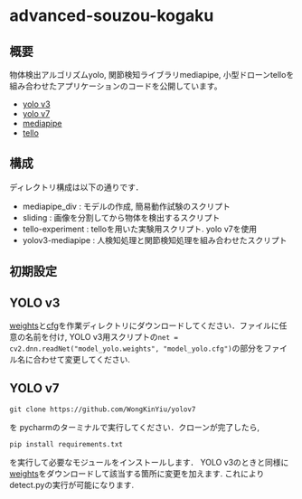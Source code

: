 # advanced-souzou-kogaku

## 概要
物体検出アルゴリズムyolo, 関節検知ライブラリmediapipe, 小型ドローンtelloを組み合わせたアプリケーションのコードを公開しています。
- [yolo v3](https://pjreddie.com/darknet/yolo/)
- [yolo v7](https://github.com/WongKinYiu/yolov7)
- [mediapipe](https://developers.google.com/mediapipe)
- [tello](https://www.ryzerobotics.com/jp/tello)

## 構成
ディレクトリ構成は以下の通りです．
- mediapipe_div : モデルの作成, 簡易動作試験のスクリプト
- sliding : 画像を分割してから物体を検出するスクリプト
- tello-experiment : telloを用いた実験用スクリプト. yolo v7を使用
- yolov3-mediapipe : 人検知処理と関節検知処理を組み合わせたスクリプト

## 初期設定
## YOLO v3
[weights](https://pjreddie.com/media/files/yolov2-tiny.weights)と[cfg](https://github.com/pjreddie/darknet/blob/master/cfg/yolov2-tiny.cfg)を作業ディレクトリにダウンロードしてください．ファイルに任意の名前を付け, YOLO v3用スクリプトの`net = cv2.dnn.readNet("model_yolo.weights", "model_yolo.cfg")`の部分をファイル名に合わせて変更してください.
## YOLO v7
```
git clone https://github.com/WongKinYiu/yolov7
```
を pycharmのターミナルで実行してください．クローンが完了したら,
```
pip install requirements.txt
```
を実行して必要なモジュールをインストールします．
YOLO v3のときと同様に [weights](https://github.com/WongKinYiu/yolov7/releases/download/v0.1/yolov7.pt)をダウンロードして該当する箇所に変更を加えます. これによりdetect.pyの実行が可能になります.